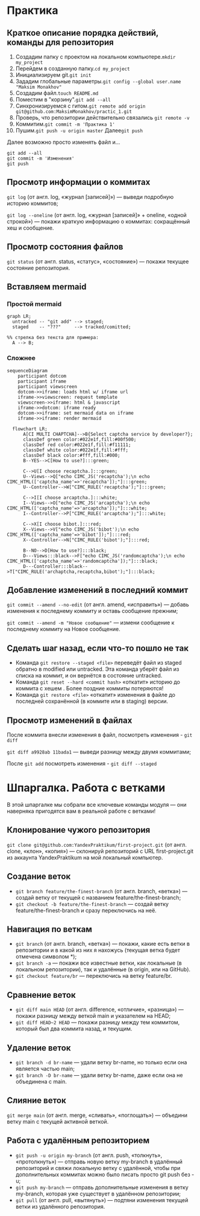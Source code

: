 # Практика

## Краткое описание порядка действий, команды для репозитория

1. Создадим папку с проектом на локальном компьютере.```mkdir my_project```
2. Перейдем в созданную папку.```cd my_project```
3. Инициализируем git.```git init```
4. Зададим глобальные параметры.```git config --global user.name "Maksim Monakhov"```
5. Создадим файл.```touch README.md```
6. Поместим в "корзину".```git add --all```
7. Синхронизируемся с гитом.```git remote add origin git@github.com:MaksimMonakhov/practic_1.git```
8. Проверь, что репозитории действительно связались ```git remote -v```
9. Коммитим.```git commit -m 'Практика 1'```
10. Пушим.```git push -u origin master```
    Далее```git push```

Далее возможно просто изменять файл и...
```
git add --all
git commit -m 'Изменения'
git push
```

## Просмотр информации о коммитах
```git log``` (от англ. log, «журнал [записей]») — выведи подробную историю коммитов;

```git log --oneline``` (от англ. log, «журнал [записей]» + oneline, «одной строкой») — покажи краткую информацию о коммитах: сокращённый хеш и сообщение.

## Просмотр состояния файлов
```git status``` (от англ. status, «статус», «состояние») — покажи текущее состояние репозитория.

## Вставляем mermaid

### Простой mermaid

```mermaid
graph LR;
  untracked -- "git add" --> staged;
  staged    -- "???"     --> tracked/comitted;

%% стрелка без текста для примера: 
  A --> B;
``` 

### Сложнее

```mermaid
sequenceDiagram
    participant dotcom
    participant iframe
    participant viewscreen
    dotcom->>iframe: loads html w/ iframe url
    iframe->>viewscreen: request template
    viewscreen->>iframe: html & javascript
    iframe->>dotcom: iframe ready
    dotcom->>iframe: set mermaid data on iframe
    iframe->>iframe: render mermaid
```

```mermaid
  flowchart LR;
      A[CI MULTI CHAPTCHA]-->B{Select captcha service by developer?};
      classDef green color:#022e1f,fill:#00f500;
      classDef red color:#022e1f,fill:#f11111;
      classDef white color:#022e1f,fill:#fff;
      classDef black color:#fff,fill:#000;
      B--YES-->C[How to use?]:::green;
      
      C-->U[I choose recaptcha.]:::green;
      U--Views-->Q["echo CIMC_JS('recaptcha');\n echo CIMC_HTML(['captcha_name'=>'recaptcha']);"]:::green;
      U--Controller-->W["CIMC_RULE('recaptcha');"]:::green;
      
      C-->I[I choose arcaptcha.]:::white;
      I--Views-->O["echo CIMC_JS('arcaptcha');\n echo CIMC_HTML(['captcha_name'=>'arcaptcha']);"]:::white;
      I--Controller-->P["CIMC_RULE('arcaptcha');"]:::white;
      
      C-->X[I choose bibot.]:::red;
      X--Views-->V["echo CIMC_JS('bibot');\n echo CIMC_HTML(['captcha_name'=>'bibot']);"]:::red;
      X--Controller-->N["CIMC_RULE('bibot');"]:::red;
      
      B--NO-->D[How to use?]:::black;
      D---Views:::black-->F["echo CIMC_JS('randomcaptcha');\n echo CIMC_HTML(['captcha_name'=>'randomcaptcha']);"]:::black; 
      D---Controller:::black-->T["CIMC_RULE('archaptcha,recaptcha,bibot');"]:::black;
```

## Добавление изменений в последний коммит
```git commit --amend --no-edit``` (от англ. amend, «исправить») — добавь изменения к последнему коммиту и оставь сообщение прежним;

```git commit --amend -m "Новое сообщение"``` — измени сообщение к последнему коммиту на Новое сообщение.

## Сделать шаг назад, если что-то пошло не так

- Команда ```git restore --staged <file>``` переведёт файл из staged обратно в modified или untracked. Эта команда уберёт файл из списка на коммит, и он вернётся в состояние  untracked.
- Команда ```git reset --hard <commit hash>``` «откатит» историю до коммита с хешем <hash>. Более поздние коммиты потеряются!
- Команда ```git restore <file>``` «откатит» изменения в файле до последней сохранённой (в коммите или в staging) версии.

## Просмотр изменений в файлах

После коммита внесли изменения в файл, посмотреть изменения - ```git diff```

```git diff a9928ab 11bada1``` — выведи разницу между двумя коммитами;

После ```git add``` посмотреть изменения - ```git diff --staged```

# Шпаргалка. Работа с ветками

В этой шпаргалке мы собрали все ключевые команды модуля — они наверняка пригодятся вам в реальной работе с ветками!

## Клонирование чужого репозитория

```git clone git@github.com:YandexPraktikum/first-project.git``` (от англ. clone, «клон», «копия») — склонируй репозиторий с URL first-project.git из аккаунта YandexPraktikum на мой локальный компьютер.

## Создание веток

- ```git branch feature/the-finest-branch``` (от англ. branch, «ветка») — создай ветку от текущей с названием feature/the-finest-branch;
- ```git checkout -b feature/the-finest-branch``` — создай ветку feature/the-finest-branch и сразу переключись на неё.

## Навигация по веткам

- ```git branch``` (от англ. branch, «ветка») — покажи, какие есть ветки в репозитории и в какой из них я нахожусь (текущая ветка будет отмечена символом *);
- ```git branch -a``` — покажи все известные ветки, как локальные (в локальном репозитории), так и удалённые (в origin, или на GitHub).
- ```git checkout feature/br``` — переключись на ветку feature/br.

## Сравнение веток

- ```git diff main HEAD``` (от англ. difference, «отличие», «разница») — покажи разницу между веткой main и указателем на HEAD;
- ```git diff HEAD~2 HEAD``` — покажи разницу между тем коммитом, который был два коммита назад, и текущим.

## Удаление веток

- ```git branch -d br-name``` — удали ветку br-name, но только если она является частью main;
- ```git branch -D br-name``` — удали ветку br-name, даже если она не объединена с main.

## Слияние веток

```git merge main``` (от англ. merge, «сливать», «поглощать») — объедини ветку main с текущей активной веткой. 

## Работа с удалённым репозиторием

- ```git push -u origin my-branch``` (от англ. push, «толкнуть», «протолкнуть») — отправь новую ветку my-branch в удалённый репозиторий и свяжи локальную ветку с удалённой, чтобы при дополнительных коммитах можно было писать просто git push без -u;
- ```git push my-branch``` — отправь дополнительные изменения в ветку my-branch, которая уже существует в удалённом репозитории;
- ```git pull``` (от англ. pull, «вытянуть») — подтяни изменения текущей ветки из удалённого репозитория.
